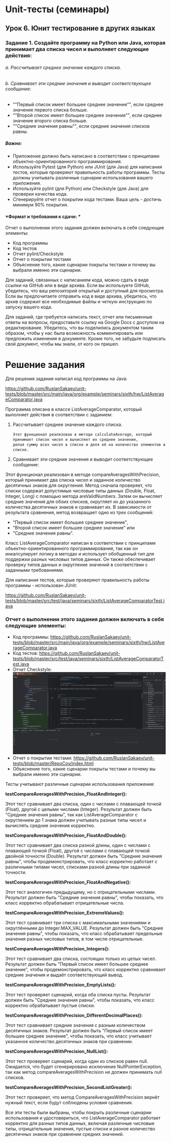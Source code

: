 # Unit-тесты (семинары)
## Урок 6. Юнит тестирование в других языках

### Задание 1. Создайте программу на Python или Java, которая принимает два списка чисел и выполняет следующие действия:

###### a. Рассчитывает среднее значение каждого списка.

###### b. Сравнивает эти средние значения и выводит соответствующее сообщение:

- ""Первый список имеет большее среднее значение"", если среднее значение первого списка больше.
- ""Второй список имеет большее среднее значение"", если среднее значение второго списка больше.
- ""Средние значения равны"", если средние значения списков равны.

##### Важно:
- Приложение должно быть написано в соответствии с принципами объектно-ориентированного программирования.
- Используйте Pytest (для Python) или JUnit (для Java) для написания тестов, которые проверяют правильность 
работы программы. Тесты должны учитывать различные сценарии использования вашего приложения.
- Используйте pylint (для Python) или Checkstyle (для Java) для проверки качества кода.
- Сгенерируйте отчет о покрытии кода тестами. Ваша цель - достичь минимум 90% покрытия.

#### *Формат и требования к сдаче: *
Отчет о выполнении этого задания должен включать в себя следующие элементы:
- Код программы
- Код тестов
- Отчет pylint/Checkstyle
- Отчет о покрытии тестами
- Объяснение того, какие сценарии покрыты тестами и почему вы выбрали именно эти сценарии.

Для заданий, связанных с написанием кода, можно сдать в виде ссылки на GitHub или в виде архива.
Если вы используете GitHub, убедитесь, что ваш репозиторий открытый и доступный для просмотра.
Если вы предпочитаете отправить код в виде архива, убедитесь, что архив содержит все необходимые файлы и четкую 
инструкцию по запуску вашего кода.

Для заданий, где требуется написать текст, отчет или письменные ответы на вопросы, предоставьте ссылку на Google Docs 
с доступом на редактирование. Убедитесь, что вы поделились документом таким образом, чтобы у нас была возможность 
комментировать или предложить изменения в документе. Кроме того, не забудьте подписать свой документ, чтобы мы знали, 
от кого он пришел.

# Решение задания

Для решения задания написал код программы на Java:

https://github.com/RuslanSakaev/unit-tests/blob/master/src/main/java/org/example/seminars/sixth/hw/ListAverageComparator.java

Программа описана в классе ListAverageComparator, который выполняет действия в соответствии с заданием:

1. Рассчитывает среднее значение каждого списка.
    ```
   Этот функционал реализован в методе calculateAverage, который принимает список чисел и вычисляет их среднее значение,
   делая сумму всех чисел в списке и деля её на количество элементов в списке.
    ```
2. Сравнивает эти средние значения и выводит соответствующее сообщение:

Этот функционал реализован в методе compareAveragesWithPrecision, который принимает два списка чисел и заданное количество 
десятичных знаков для округления. Метод сначала проверяет, что списки содержат допустимые числовые типы данных 
(Double, Float, Integer, Long) с помощью метода areValidNumbers. 
Затем он вычисляет средние значения для обоих списков, округляет их до указанного количества десятичных знаков и сравнивает их. 
В зависимости от результата сравнения, метод возвращает одно из трех сообщений:
- "Первый список имеет большее среднее значение", 
- "Второй список имеет большее среднее значение" или 
- "Средние значения равны".

Класс ListAverageComparator написан в соответствии с принципами объектно-ориентированного программирования, 
так как он инкапсулирует логику в методах и использует обобщенный тип для поддержки разных числовых типов данных. 
Он также обеспечивает проверку типов данных и округление значений в соответствии с заданными требованиями.

Для написания тестов, которые проверяют правильность работы программы - использован JUnit:

https://github.com/RuslanSakaev/unit-tests/blob/master/src/test/java/seminars/sixth/ListAverageComparatorTest.java


### Отчет о выполнении этого задания должен включать в себя следующие элементы:
- Код программы:
  https://github.com/RuslanSakaev/unit-tests/blob/master/src/main/java/org/example/seminars/sixth/hw/ListAverageComparator.java
- Код тестов:
  https://github.com/RuslanSakaev/unit-tests/blob/master/src/test/java/seminars/sixth/ListAverageComparatorTest.java
- Отчет Checkstyle:
  ![Скрин](https://github.com/RuslanSakaev/unit-tests/raw/master/Sonar/1.png)
- Отчет о покрытии тестами:
  https://github.com/RuslanSakaev/unit-tests/blob/master/RepoCov/index.html
- Объяснение того, какие сценарии покрыты тестами и почему вы выбрали именно эти сценарии.
  
Тесты учитывают различные сценарии использования приложения:

__testCompareAveragesWithPrecision_FloatAndInteger():__

Этот тест сравнивает два списка, один с числами с плавающей точкой (Float),
другой с целыми числами (Integer).
Результат должен быть "Средние значения равны", так как ListAverageComparator с округлением до 1 знака
должен учитывать разные типы чисел и вычислять средние значения корректно.

__testCompareAveragesWithPrecision_FloatAndDouble():__

Этот тест сравнивает два списка разной длины, один с числами с плавающей точкой (Float),
другой с числами с плавающей точкой двойной точности (Double).
Результат должен быть "Средние значения равны", чтобы продемонстрировать,
что класс корректно работает с различными типами чисел, списками разной длины при заданной точности.

__testCompareAveragesWithPrecision_FloatAndNegative():__

Этот тест аналогичен предыдущему, но с отрицательными числами. Результат должен быть
"Средние значения равны", чтобы показать, что класс корректно обрабатывает отрицательные числа.

__testCompareAveragesWithPrecision_ExtremeValues():__

Этот тест сравнивает три списка с максимальными значениями и округлёнными до Integer.MAX_VALUE.
Результат должен быть "Средние значения равны", чтобы показать, что класс обрабатывает предельные значения разных
числовых типов, в том числе отрицательные.

__testCompareAveragesWithPrecision_Integers():__

Этот тест сравнивает два списка, состоящих только из целых чисел.
Результат должен быть "Первый список имеет большее среднее значение", чтобы продемонстрировать,
что класс корректно сравнивает средние значения и выдаёт соответствующий вывод.

__testCompareAveragesWithPrecision_EmptyLists():__

Этот тест проверяет сценарий, когда оба списка пусты. Результат должен быть "Средние значения равны",
чтобы показать, что класс корректно обрабатывает пустые списки.

__testCompareAveragesWithPrecision_DifferentDecimalPlaces():__

Этот тест сравнивает средние значения с разным количеством десятичных знаков.
Результат должен быть "Первый список имеет большее среднее значение", чтобы показать, что класс учитывает
указанное количество десятичных знаков при сравнении.

__testCompareAveragesWithPrecision_NullList():__

Этот тест проверяет сценарий, когда один из списков равен null.
Ожидается, что будет сгенерировано исключение NullPointerException,
так как метод compareAveragesWithPrecision не должен принимать null списков.

__testCompareAveragesWithPrecision_SecondListGreater():__

Этот тест проверяет, что метод CompareAveragesWithPrecision вернёт нужный текст,
если будут соблюдены условия сравнения.

Все эти тесты были выбраны, чтобы покрыть различные сценарии использования и удостовериться, что ListAverageComparator
работает корректно для разных типов данных, включая различные числовые типы, отрицательные значения, пустые списки и
разное количество десятичных знаков при сравнении средних значений.

